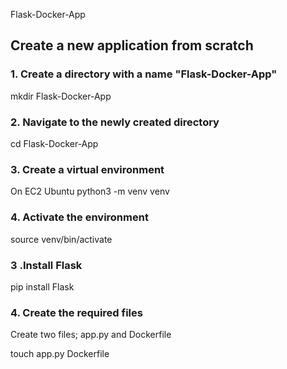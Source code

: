 Flask-Docker-App
## Create a new application from scratch
### 1. Create a directory with a name "Flask-Docker-App"
mkdir Flask-Docker-App
### 2. Navigate to the newly created directory
cd Flask-Docker-App
### 3. Create a virtual environment
On EC2 Ubuntu
python3 -m venv venv
### 4. Activate the environment
source venv/bin/activate
### 3 .Install Flask
pip install Flask
### 4. Create the required files
Create two files; app.py and Dockerfile

touch app.py Dockerfile
